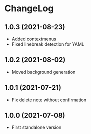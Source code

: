 ChangeLog
=========
1.0.3 (2021-08-23)
-------------------------
- Added contextmenus
- Fixed linebreak detection for YAML

1.0.2 (2021-08-02)
-------------------------
- Moved background generation
  

1.0.1 (2021-07-21)
-------------------------
- Fix delete note without confirmation
  

1.0.0 (2021-07-08)
-------------------------
- First standalone version